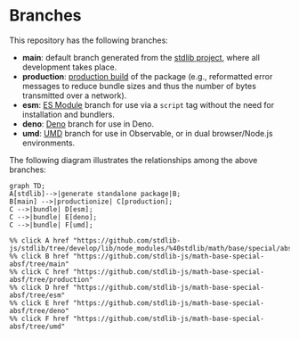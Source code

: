 <!--

@license Apache-2.0

Copyright (c) 2022 The Stdlib Authors.

Licensed under the Apache License, Version 2.0 (the "License");
you may not use this file except in compliance with the License.
You may obtain a copy of the License at

    http://www.apache.org/licenses/LICENSE-2.0

Unless required by applicable law or agreed to in writing, software
distributed under the License is distributed on an "AS IS" BASIS,
WITHOUT WARRANTIES OR CONDITIONS OF ANY KIND, either express or implied.
See the License for the specific language governing permissions and
limitations under the License.

-->

# Branches

This repository has the following branches:

-   **main**: default branch generated from the [stdlib project][stdlib-url], where all development takes place.
-   **production**: [production build][production-url] of the package (e.g., reformatted error messages to reduce bundle sizes and thus the number of bytes transmitted over a network).
-   **esm**: [ES Module][esm-url] branch for use via a `script` tag without the need for installation and bundlers.
-   **deno**: [Deno][deno-url] branch for use in Deno.
-   **umd**: [UMD][umd-url] branch for use in Observable, or in dual browser/Node.js environments.

The following diagram illustrates the relationships among the above branches:

```mermaid
graph TD;
A[stdlib]-->|generate standalone package|B;
B[main] -->|productionize| C[production];
C -->|bundle| D[esm];
C -->|bundle| E[deno];
C -->|bundle| F[umd];

%% click A href "https://github.com/stdlib-js/stdlib/tree/develop/lib/node_modules/%40stdlib/math/base/special/absf"
%% click B href "https://github.com/stdlib-js/math-base-special-absf/tree/main"
%% click C href "https://github.com/stdlib-js/math-base-special-absf/tree/production"
%% click D href "https://github.com/stdlib-js/math-base-special-absf/tree/esm"
%% click E href "https://github.com/stdlib-js/math-base-special-absf/tree/deno"
%% click F href "https://github.com/stdlib-js/math-base-special-absf/tree/umd"
```

[stdlib-url]: https://github.com/stdlib-js/stdlib/tree/develop/lib/node_modules/%40stdlib/math/base/special/absf
[production-url]: https://github.com/stdlib-js/math-base-special-absf/tree/production
[deno-url]: https://github.com/stdlib-js/math-base-special-absf/tree/deno
[umd-url]: https://github.com/stdlib-js/math-base-special-absf/tree/umd
[esm-url]: https://github.com/stdlib-js/math-base-special-absf/tree/esm